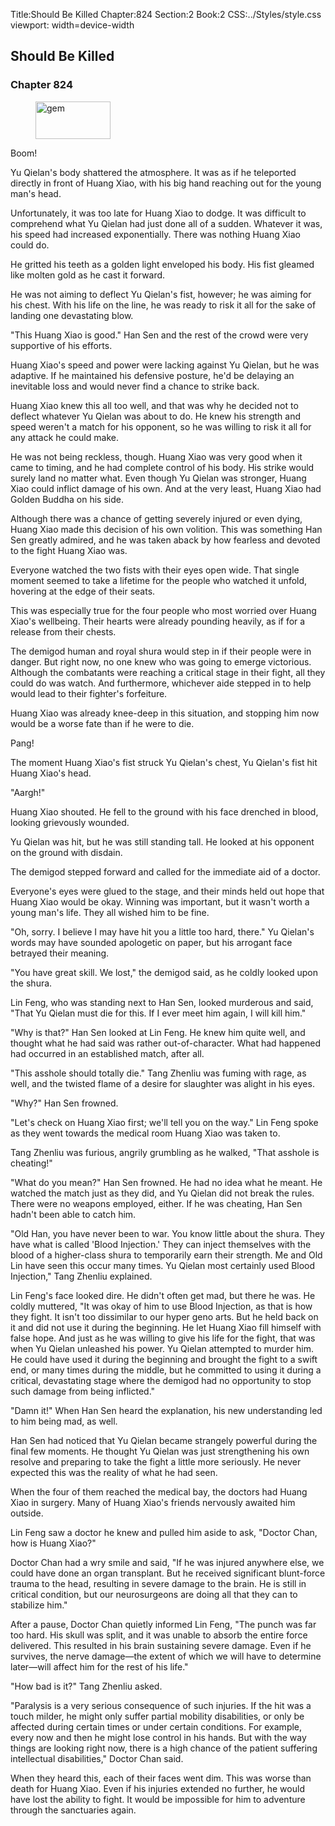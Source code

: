Title:Should Be Killed 
Chapter:824 
Section:2 
Book:2 
CSS:../Styles/style.css 
viewport: width=device-width
  
## Should Be Killed
### Chapter 824
  
<figure>
	<img src="../Images/gem.gif" alt="gem" id="gem" width="120" height="60" />
</figure>
  

  
Boom!

Yu Qielan's body shattered the atmosphere. It was as if he teleported directly in front of Huang Xiao, with his big hand reaching out for the young man's head.

Unfortunately, it was too late for Huang Xiao to dodge. It was difficult to comprehend what Yu Qielan had just done all of a sudden. Whatever it was, his speed had increased exponentially. There was nothing Huang Xiao could do.

He gritted his teeth as a golden light enveloped his body. His fist gleamed like molten gold as he cast it forward.

He was not aiming to deflect Yu Qielan's fist, however; he was aiming for his chest. With his life on the line, he was ready to risk it all for the sake of landing one devastating blow.

"This Huang Xiao is good." Han Sen and the rest of the crowd were very supportive of his efforts.

Huang Xiao's speed and power were lacking against Yu Qielan, but he was adaptive. If he maintained his defensive posture, he'd be delaying an inevitable loss and would never find a chance to strike back.

Huang Xiao knew this all too well, and that was why he decided not to deflect whatever Yu Qielan was about to do. He knew his strength and speed weren't a match for his opponent, so he was willing to risk it all for any attack he could make.

He was not being reckless, though. Huang Xiao was very good when it came to timing, and he had complete control of his body. His strike would surely land no matter what. Even though Yu Qielan was stronger, Huang Xiao could inflict damage of his own. And at the very least, Huang Xiao had Golden Buddha on his side.

Although there was a chance of getting severely injured or even dying, Huang Xiao made this decision of his own volition. This was something Han Sen greatly admired, and he was taken aback by how fearless and devoted to the fight Huang Xiao was.

Everyone watched the two fists with their eyes open wide. That single moment seemed to take a lifetime for the people who watched it unfold, hovering at the edge of their seats.

This was especially true for the four people who most worried over Huang Xiao's wellbeing. Their hearts were already pounding heavily, as if for a release from their chests.

The demigod human and royal shura would step in if their people were in danger. But right now, no one knew who was going to emerge victorious. Although the combatants were reaching a critical stage in their fight, all they could do was watch. And furthermore, whichever aide stepped in to help would lead to their fighter's forfeiture.

Huang Xiao was already knee-deep in this situation, and stopping him now would be a worse fate than if he were to die.

Pang!

The moment Huang Xiao's fist struck Yu Qielan's chest, Yu Qielan's fist hit Huang Xiao's head.

"Aargh!"

Huang Xiao shouted. He fell to the ground with his face drenched in blood, looking grievously wounded.

Yu Qielan was hit, but he was still standing tall. He looked at his opponent on the ground with disdain.

The demigod stepped forward and called for the immediate aid of a doctor.

Everyone's eyes were glued to the stage, and their minds held out hope that Huang Xiao would be okay. Winning was important, but it wasn't worth a young man's life. They all wished him to be fine.

"Oh, sorry. I believe I may have hit you a little too hard, there." Yu Qielan's words may have sounded apologetic on paper, but his arrogant face betrayed their meaning.

"You have great skill. We lost," the demigod said, as he coldly looked upon the shura.

Lin Feng, who was standing next to Han Sen, looked murderous and said, "That Yu Qielan must die for this. If I ever meet him again, I will kill him."

"Why is that?" Han Sen looked at Lin Feng. He knew him quite well, and thought what he had said was rather out-of-character. What had happened had occurred in an established match, after all.

"This asshole should totally die." Tang Zhenliu was fuming with rage, as well, and the twisted flame of a desire for slaughter was alight in his eyes.

"Why?" Han Sen frowned.

"Let's check on Huang Xiao first; we'll tell you on the way." Lin Feng spoke as they went towards the medical room Huang Xiao was taken to.

Tang Zhenliu was furious, angrily grumbling as he walked, "That asshole is cheating!"

"What do you mean?" Han Sen frowned. He had no idea what he meant. He watched the match just as they did, and Yu Qielan did not break the rules. There were no weapons employed, either. If he was cheating, Han Sen hadn't been able to catch him.

"Old Han, you have never been to war. You know little about the shura. They have what is called 'Blood Injection.' They can inject themselves with the blood of a higher-class shura to temporarily earn their strength. Me and Old Lin have seen this occur many times. Yu Qielan most certainly used Blood Injection," Tang Zhenliu explained.

Lin Feng's face looked dire. He didn't often get mad, but there he was. He coldly muttered, "It was okay of him to use Blood Injection, as that is how they fight. It isn't too dissimilar to our hyper geno arts. But he held back on it and did not use it during the beginning. He let Huang Xiao fill himself with false hope. And just as he was willing to give his life for the fight, that was when Yu Qielan unleashed his power. Yu Qielan attempted to murder him. He could have used it during the beginning and brought the fight to a swift end, or many times during the middle, but he committed to using it during a critical, devastating stage where the demigod had no opportunity to stop such damage from being inflicted."

"Damn it!" When Han Sen heard the explanation, his new understanding led to him being mad, as well.

Han Sen had noticed that Yu Qielan became strangely powerful during the final few moments. He thought Yu Qielan was just strengthening his own resolve and preparing to take the fight a little more seriously. He never expected this was the reality of what he had seen.

When the four of them reached the medical bay, the doctors had Huang Xiao in surgery. Many of Huang Xiao's friends nervously awaited him outside.

Lin Feng saw a doctor he knew and pulled him aside to ask, "Doctor Chan, how is Huang Xiao?"

Doctor Chan had a wry smile and said, "If he was injured anywhere else, we could have done an organ transplant. But he received significant blunt-force trauma to the head, resulting in severe damage to the brain. He is still in critical condition, but our neurosurgeons are doing all that they can to stabilize him."

After a pause, Doctor Chan quietly informed Lin Feng, "The punch was far too hard. His skull was split, and it was unable to absorb the entire force delivered. This resulted in his brain sustaining severe damage. Even if he survives, the nerve damage—the extent of which we will have to determine later—will affect him for the rest of his life."

"How bad is it?" Tang Zhenliu asked.

"Paralysis is a very serious consequence of such injuries. If the hit was a touch milder, he might only suffer partial mobility disabilities, or only be affected during certain times or under certain conditions. For example, every now and then he might lose control in his hands. But with the way things are looking right now, there is a high chance of the patient suffering intellectual disabilities," Doctor Chan said.

When they heard this, each of their faces went dim. This was worse than death for Huang Xiao. Even if his injuries extended no further, he would have lost the ability to fight. It would be impossible for him to adventure through the sanctuaries again.